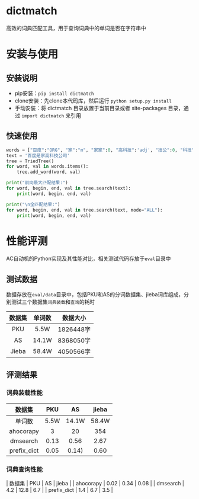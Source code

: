 # dictmatch
高效的词典匹配工具，用于查询词典中的单词是否在字符串中

# 安装与使用
## 安装说明
- pip安装：`pip install dictmatch`
- clone安装：先clone本代码库，然后运行 `python setup.py install`
- 手动安装：将 dictmatch 目录放置于当前目录或者 site-packages 目录，通过 `import dictmatch` 来引用

## 快速使用
```Python
words = ["百度":"ORG", "家":"m", "家家":0, "高科技":'adj', "技公":0, "科技":"n", "科技公司":'n'}
text = '百度是家高科技公司'
tree = TriedTree()
for word, val in words.items():
    tree.add_word(word, val)

print("前向最大匹配结果:")
for word, begin, end, val in tree.search(text):
    print(word, begin, end, val)

print("\n全匹配结果:")
for word, begin, end, val in tree.search(text, mode="ALL"):
    print(word, begin, end, val)
```


# 性能评测
AC自动机的Python实现及其性能对比，相关测试代码存放于`eval`目录中

## 测试数据
数据存放在`eval/data`目录中，包括PKU和AS的分词数据集、jieba词库组成，分别测试三个数据集`词典装载`和`查询`的耗时

| 数据集 | 单词数 |  数据大小  |
| :----: | :----: | :--------: |
|  PKU   | 5.5W  | 1826448字  |
|   AS   | 14.1W | 8368050字 |
| Jieba  | 58.4W | 4050566字  |

## 评测结果
### 词典装载性能
|       数据集       |       PKU       |       AS       |    jieba     |
| :--------------: | :-------------: | :------------: | :----------: |
|    单词数    | 5.5W | 14.1W  | 58.4W |
|    ahocorapy    | 3 | 20  | 354 |
|    dmsearch    | 0.13 | 0.56  | 2.67 |
| prefix_dict |   0.05 |  0.14)  | 0.60 |



### 词典查询性能

|       数据集       |       PKU       |       AS       |    jieba     |
|    ahocorapy    | 0.02 | 0.34  | 0.08 |
|    dmsearch    | 4.2 | 12.8  | 6.7 |
| prefix_dict |   1.4 |  6.7  | 3.5 |